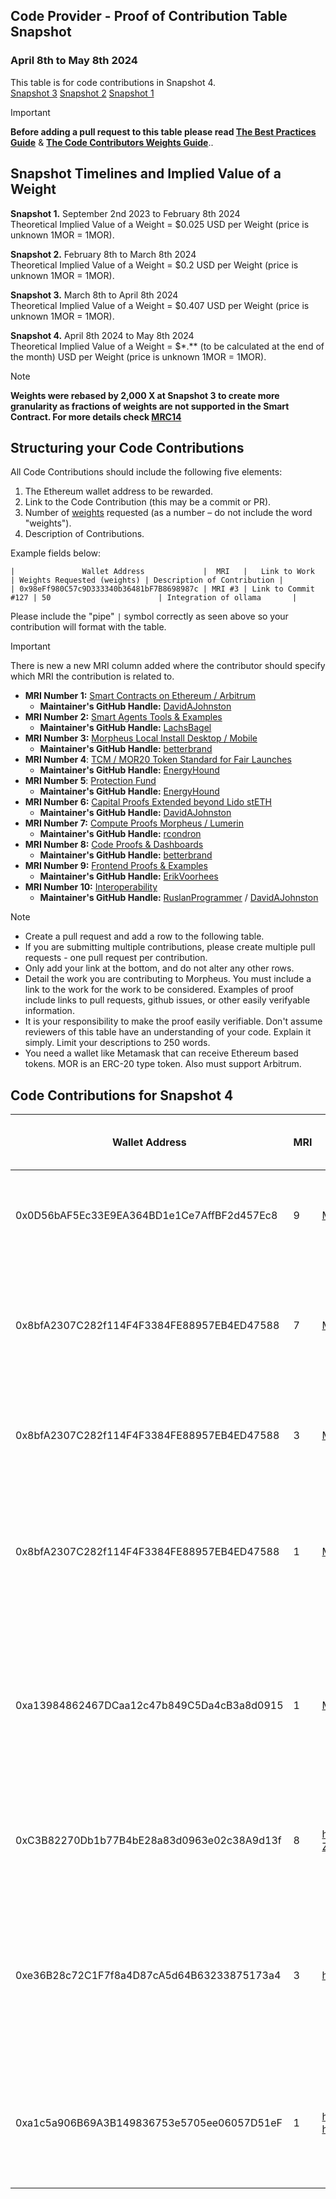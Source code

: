 ## Code Provider - Proof of Contribution Table Snapshot 
### April 8th to May 8th 2024

This table is for code contributions in Snapshot 4.  
[Snapshot 3](https://github.com/MorpheusAIs/Docs/blob/main/Code%20Contributions/Code%20Contributions%20Snapshot%203.md)
[Snapshot 2](https://github.com/MorpheusAIs/Docs/blob/main/Code%20Contributions/Code%20Contributions%20Snapshot%202.md)
[Snapshot 1](https://github.com/MorpheusAIs/Docs/blob/main/Code%20Contributions/Code%20Contributions%20Snapshot%201.md)

> [!IMPORTANT]  
> **Before adding a pull request to this table please read [The Best Practices Guide](https://github.com/MorpheusAIs/Docs/blob/main/!KEYDOCS%20README%20FIRST!/Code%20Contributor%20Best%20Practices.md)**
&
**[The Code Contributors Weights Guide](https://github.com/MorpheusAIs/Docs/blob/main/Guides/Code%20Contributor%20Weights%20Guide.md)**..

## Snapshot Timelines and Implied Value of a Weight
**Snapshot 1.** September 2nd 2023 to February 8th 2024  
Theoretical Implied Value of a Weight = $0.025 USD per Weight (price is unknown 1MOR = 1MOR).   

**Snapshot 2.** February 8th to March 8th 2024  
Theoretical Implied Value of a Weight = $0.2 USD per Weight (price is unknown 1MOR = 1MOR).
  
**Snapshot 3.** March 8th to April 8th 2024  
Theoretical Implied Value of a Weight = $0.407 USD per Weight (price is unknown 1MOR = 1MOR).  

**Snapshot 4.** 
April 8th 2024 to May 8th 2024  
Theoretical Implied Value of a Weight = $*.** (to be calculated at the end of the month) USD per Weight (price is unknown 1MOR = 1MOR). 

> [!NOTE]
> **Weights were rebased by 2,000 X at Snapshot 3 to create more granularity as fractions of weights are not supported in the Smart Contract. For more details check [MRC14](https://github.com/MorpheusAIs/MRC/blob/main/IMPLEMENTED/MRC14.md)**

## Structuring your Code Contributions

All Code Contributions should include the following five elements:

1. The Ethereum wallet address to be rewarded.
2. Link to the Code Contribution (this may be a commit or PR).
3. Number of [weights](https://github.com/MorpheusAIs/Docs/blob/main/Guides/Code%20Contributor%20Weights%20Guide.md) requested (as a number – do not include the word "weights").
4. Description of Contributions.

Example fields below:  

`|               Wallet Address             |  MRI   |   Link to Work    | Weights Requested (weights) | Description of Contribution |`  
`| 0x98eFf980C57c9D333340b36481bF7B8698987c | MRI #3 | Link to Commit #127 | 50                        | Integration of ollama       |`

Please include the "pipe" `|` symbol correctly as seen above so your contribution will format with the table.

> [!IMPORTANT]  
> There is new a new MRI column added where the contributor should specify which MRI the contribution is related to. 

- **MRI Number 1:** [Smart Contracts on Ethereum / Arbitrum](https://github.com/MorpheusAIs/SmartContracts)  
  - **Maintainer's GitHub Handle:** [DavidAJohnston](https://github.com/DavidAJohnston) 
- **MRI Number 2:** [Smart Agents Tools & Examples](https://github.com/MorpheusAIs/SmartAgents)
  - **Maintainer's GitHub Handle:** [LachsBagel](https://github.com/LachsBagel)
- **MRI Number 3:** [Morpheus Local Install Desktop / Mobile](https://github.com/MorpheusAIs/Morpheus)
  - **Maintainer's GitHub Handle:** [betterbrand](https://github.com/betterbrand)
- **MRI Number 4**: [TCM / MOR20 Token Standard for Fair Launches](https://github.com/MorpheusAIs/Docs/blob/main/!KEYDOCS%20README%20FIRST!/TechnoCapitalMachineTCM.md)
  - **Maintainer's GitHub Handle:** [EnergyHound](https://github.com/EnergyHound)
- **MRI Number 5**: [Protection Fund](https://github.com/MorpheusAIs/Docs/blob/main/!KEYDOCS%20README%20FIRST!/Protection%20Fund%20Details.md)
  - **Maintainer's GitHub Handle:** [EnergyHound](https://github.com/EnergyHound)
- **MRI Number 6:** [Capital Proofs Extended beyond Lido stETH](https://github.com/MorpheusAIs/MRC/blob/main/IMPLEMENTED/MRC15.md)
  - **Maintainer's GitHub Handle:** [DavidAJohnston](https://github.com/DavidAJohnston)
- **MRI Number 7:** [Compute Proofs Morpheus / Lumerin](https://github.com/MorpheusAIs/Morpheus-Lumerin-Node)
  - **Maintainer's GitHub Handle:** [rcondron](https://github.com/rcondron)
- **MRI Number 8:** [Code Proofs & Dashboards](https://github.com/MorpheusAIs/Docs/blob/main/!KEYDOCS%20README%20FIRST!/Coder%20Guide.md)
  - **Maintainer's GitHub Handle:** [betterbrand](https://github.com/betterbrand)
- **MRI Number 9:** [Frontend Proofs & Examples](https://github.com/MorpheusAIs/MRC/blob/main/IN%20PROGRESS/MRC08.md)
  - **Maintainer's GitHub Handle:** [ErikVoorhees](https://github.com/ErikVoorhees)
- **MRI Number 10:** [Interoperability](https://github.com/MorpheusAIs/MRC/blob/main/IMPLEMENTED/MRC16.md)
  - **Maintainer's GitHub Handle:** [RuslanProgrammer](https://github.com/RuslanProgrammer) / [DavidAJohnston](https://github.com/DavidAJohnston)



> [!NOTE]
> - Create a pull request and add a row to the following table.
> - If you are submitting multiple contributions, please create multiple pull requests - one pull request per contribution.
> - Only add your link at the bottom, and do not alter any other rows.
> - Detail the work you are contributing to Morpheus. You must include a link to the work for the work to be considered. Examples of proof include links to pull requests, github issues, or other easily verifyable information.
> - It is your responsibility to make the proof easily verifiable. Don't assume reviewers of this table have an understanding of your code. Explain it simply. Limit your descriptions to 250 words.
> - You need a wallet like Metamask that can receive Ethereum based tokens. MOR is an ERC-20 type token. Also must support Arbitrum.

## Code Contributions for Snapshot 4

| Wallet Address | MRI | Link to Work | Weight of Value Contributed (Weights) | Description of Contribution |
| -------------- | ------- | ------------ |----------|-------------------------------------------------------------------------------------------------------------------------------------------------------------------------------------------------------------------------------------------------------|
| 0x0D56bAF5Ec33E9EA364BD1e1Ce7AffBF2d457Ec8 | 9 | [MORLORD](https://morlord.com) | 100,000 | Public API endpoints for MOR.org, Marketplace UI prep for beta, community leaderboard |
| 0x8bfA2307C282f114F4F3384FE88957EB4ED47588 | 7 | [Morpheus-Lumerin-Node Proxy Router](https://github.com/MorpheusAIs/Morpheus-Lumerin-Node/tree/main/proxy-router) | 200,000 | Proxy API for localhost UIs, Wallet Refactoring from Electron to GO, Node multithread testing, AI engine integrations |
| 0x8bfA2307C282f114F4F3384FE88957EB4ED47588 | 3 | [Morpheus-Lumerin-Node Electron Desktop UI](https://github.com/MorpheusAIs/Morpheus-Lumerin-Node/tree/main/ui-desktop) | 150,000 | Chat interface for electron front end, provider & model registry UI for electron front end |
| 0x8bfA2307C282f114F4F3384FE88957EB4ED47588 | 1 | [Morpheus-Lumerin-Node Smart Contracts](https://github.com/MorpheusAIs/Morpheus-Lumerin-Node/tree/main/smart-contracts) | 100,000 | Smart contract development and deployment for provider registry, model registry, agent registry, MOR staking and compute sessions |
| 0xa13984862467DCaa12c47b849C5Da4cB3a8d0915 | 1 | [Morpheus Architecture Guidance Doc](https://github.com/MorpheusAIs/Docs/blob/main/!KEYDOCS%20README%20FIRST!/Morpheus%20Lumerin%20Model.md)| 100,000 | Session router smart contract design updates, node architecture updates, smart contract updates to handle new compute tranche migration strategy |
| 0xC3B82270Db1b77B4bE28a83d0963e02c38A9d13f | 8 | https://docs.google.com/document/d/196-ew97-Z436c9xWBtNuWC6ngnaYs6QOfxoGRulLYrY/edit | 20000 | Drafting, development, discussions, design considerations around d-git and morsoftware |
| 0xe36B28c72C1F7f8a4D87cA5d64B63233875173a4 | 3 | https://docs.google.com/document/d/179Hfe_CUICLBBUY00WnlJu1KSmggkclH_5XEeQDphM0/edit | 10,000 | CI/CD development workflow - Describes the development and release process across multiple concurrent feature branches for project applications |
| 0xa1c5a906B69A3B149836753e5705ee06057D51eF | 1 | https://github.com/MorpheusAIs/MRC/blob/main/MRC34.md, https://github.com/MorpheusAIs/MRC/pull/52 | 70000 | Draft MRC34, beginning of research and discussion of Smart Agent Domains implementation with the team. Fixes in other MRCs |
